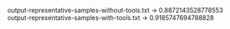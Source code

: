 output-representative-samples-without-tools.txt -> 0.8872143528778553
output-representative-samples-with-tools.txt -> 0.9185747694788828
